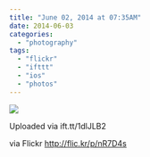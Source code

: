 ```yaml
---
title: "June 02, 2014 at 07:35AM"
date: 2014-06-03
categories: 
  - "photography"
tags: 
  - "flickr"
  - "ifttt"
  - "ios"
  - "photos"
---
```


![](https://farm3.staticflickr.com/2923/14339295772_7ee4ca4301_b.jpg)  

Uploaded via ift.tt/1dlJLB2  
  
via Flickr http://flic.kr/p/nR7D4s
